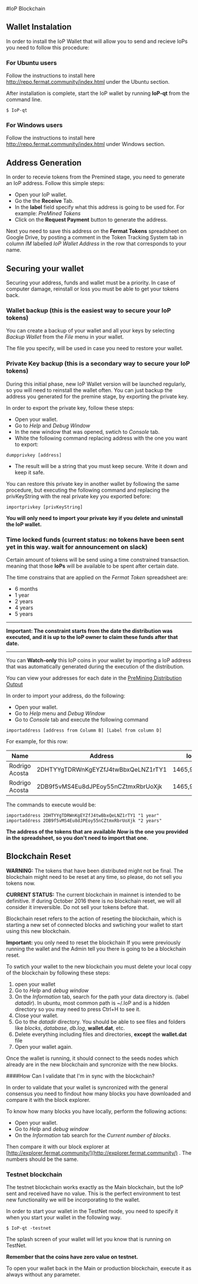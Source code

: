 #IoP Blockchain

## Wallet Instalation
In order to install the IoP Wallet that will allow you to send and recieve IoPs you need to follow this procedure:

### For Ubuntu users
Follow the instructions to install here http://repo.fermat.community/index.html under the Ubuntu section.

After installation is complete, start the IoP wallet by running **IoP-qt** from the command line.

```
$ IoP-qt
```



### For Windows users
Follow the instructions to install here http://repo.fermat.community/index.html under Windows section.


## Address Generation
In order to recevie tokens from the Premined stage, you need to generate an IoP address. Follow this simple steps:

* Open your IoP wallet.
* Go the the **Receive** Tab.
* In the **label** field specify what this address is going to be used for. For example: *PreMined Tokens*
* Click on the **Request Payment** button to generate the address.


Next you need to save this address on the **Fermat Tokens** spreadsheet on Google Drive, by posting a comment in the Token Tracking System tab in column *IM* labelled *IoP Wallet Address* in the row that corresponds to your name.

## Securing your wallet

Securing your address, funds and wallet must be a priority. In case of computer damage, reinstall or loss you must be able to get your tokens back.

### Wallet backup (this is the easiest way to secure your IoP tokens)
You can create a backup of your wallet and all your keys by selecting *Backup Wallet* from the *File* menu in your wallet. 

The file you specify, will be used in case you need to restore your wallet.

### Private Key backup (this is a secondary way to secure your IoP tokens)
During this initial phase, new IoP Wallet version will be launched regularly, so you will need to reinstall the wallet often.
You can just backup the address you generated for the premine stage, by exporting the private key.

In order to export the private key, follow these steps:

* Open your wallet.
* Go to *Help* and *Debug Window*
* In the new window that was opened, swtich to *Console* tab.
* White the following command replacing address with the one you want to export:

```
dumpprivkey [address]
```
* The result will be a string that you must keep secure. Write it down and keep it safe.

You can restore this private key in another wallet by following the same procedure, but executing the following command and replacing the privKeyString with the real private key you exported before:

```
importprivkey [privKeyString]
```

**You will only need to import your private key if you delete and uninstall the IoP wallet.**


### Time locked funds (current status: no tokens have been sent yet in this way. wait for announcement on slack)

Certain amount of tokens will be send using a time constrained transaction. meaning that those **IoPs** will be available to be spent after certain date.

The time constrains that are applied on the *Fermat Token* spreadsheet are:

* 6 months
* 1 year
* 2 years
* 4 years
* 5 years

---

**Important: The constraint starts from the date the distribution was executed, and it is up to the IoP owner to claim these funds after that date.**

---

You can **Watch-only** this IoP coins in your wallet by importing a IoP address that was automatically generated during the execution of the distribution.

You can view your addresses for each date in the [PreMining Distribution Output](https://docs.google.com/spreadsheets/d/1NafNFjKbBl-RCeh7wLoDGeZqSGnAFvIPciGbEdmmSZk/edit?usp=sharing) 


In order to import your address, do the following:

* Open your wallet.
* Go to *Help* menu and *Debug Window*
* Go to *Console* tab and execute the following command

```
importaddress [address from Columm B] [Label from column D]
```

For example, for this row:

|Name|Address|IoPs|TimeConstraint|RedeemScript|
|---|---|---|---|---|
|Rodrigo Acosta |2DHTYYgTDRWnKgEYZfJ4twBbxQeLNZ1rTY1|1465,930962|1 year|0800000157768bdce6b17576a914460eb1ec408c4c3a204eb04841cd9f86f1936f4c88ac|
|Rodrigo Acosta |2DB9f5vMS4Eu8dJPEoy55nCZtmxRbrUoXjk|1465,930962|2 years|080000015776c2cb66b17576a914460eb1ec408c4c3a204eb04841cd9f86f1936f4c88ac|

The commands to execute would be:

```
importaddress 2DHTYYgTDRWnKgEYZfJ4twBbxQeLNZ1rTY1 "1 year"
importaddress 2DB9f5vMS4Eu8dJPEoy55nCZtmxRbrUoXjk "2 years"
```

**The address of the tokens that are available *Now* is the one you provided in the spreadsheet, so you don't need to import that one.**



## Blockchain Reset 

**WARNING:** The tokens that have been distributed might not be final. The blockchain might need to be reset at any time, so please, do not sell you tokens now. 

**CURRENT STATUS:** The current blockchain in mainnet is intended to be definitive. If during October 2016 there is no blockchain reset, we will all consider it irreversible. Do not sell your tokens before that.

Blockchain reset refers to the action of reseting the blockchain, which is starting a new set of connected blocks and swtiching your wallet to start using this new blockchain.

**Important:** you only need to reset the blockchain If you were previously running the wallet and the Admin tell you there is going to be a blockchain reset.

To swtich your wallet to the new blockchain you must delete your local copy of the blockchain by following these steps:

1. open your wallet
2. Go to *Help* and *debug window*
3. On the *Information* tab, search for the path your data directory is. (label *datadir*). In ubuntu, most common path is ~/.IoP and is a hidden directory so you may need to press Ctrl+H to see it.
4. Close your wallet.
5. Go to the *datadir* directory. You should be able to see files and folders like *blocks*, *database*, *db.log*, **wallet.dat**, etc.
6. Delete everything including files and directories, **except** the **wallet.dat** file
7. Open your wallet again.

Once the wallet is running, it should connect to the seeds nodes which already are in the new blockchain and syncronize with the new blocks.

####How Can I validate that I'm in sync with the blockchain?

In order to validate that your wallet is syncronized with the general consensus you need to findout how many blocks you have downloaded and compare it with the block explorer.

To know how many blocks you have locally, perform the following actions:

* Open your wallet.
* Go to *Help* and *debug window*
* On the *Information* tab search for the *Current number of blocks*.

Then compare it with our block explorer at [http://explorer.fermat.community/](http://explorer.fermat.community/) . The numbers should be the same.

### Testnet blockchain

The testnet blockchain works exactly as the Main blockchain, but the IoP sent and received have no value. 
This is the perfect environment to test new functionality we will be incorporating to the wallet.

In order to start your wallet in the TestNet mode, you need to specify it when you start your wallet in the following way.

```
$ IoP-qt -testnet
```

The splash screen of your wallet will let you know that is running on TestNet.

**Remember that the coins have zero value on testnet.**

To open your wallet back in the Main or production blockchain, execute it as always without any parameter.
